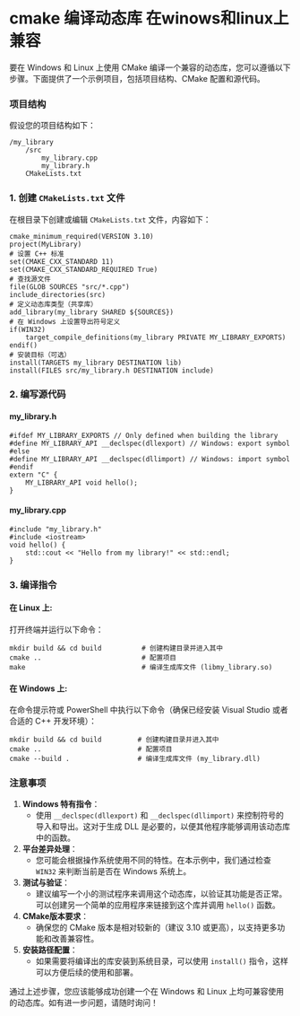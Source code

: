 # cmake 编译动态库 在winows和linux上兼容

要在 Windows 和 Linux 上使用 CMake 编译一个兼容的动态库，您可以遵循以下步骤。下面提供了一个示例项目，包括项目结构、CMake 配置和源代码。

### 项目结构

假设您的项目结构如下：

```
/my_library
    /src
        my_library.cpp
        my_library.h
    CMakeLists.txt
```

### 1. 创建 `CMakeLists.txt` 文件

在根目录下创建或编辑 `CMakeLists.txt` 文件，内容如下：

```
cmake_minimum_required(VERSION 3.10)
project(MyLibrary)
# 设置 C++ 标准
set(CMAKE_CXX_STANDARD 11)
set(CMAKE_CXX_STANDARD_REQUIRED True)
# 查找源文件
file(GLOB SOURCES "src/*.cpp")
include_directories(src)
# 定义动态库类型（共享库）
add_library(my_library SHARED ${SOURCES})
# 在 Windows 上设置导出符号定义
if(WIN32)
    target_compile_definitions(my_library PRIVATE MY_LIBRARY_EXPORTS)
endif()
# 安装目标（可选）
install(TARGETS my_library DESTINATION lib)
install(FILES src/my_library.h DESTINATION include)
```

### 2. 编写源代码

#### **my_library.h**

```
#ifdef MY_LIBRARY_EXPORTS // Only defined when building the library
#define MY_LIBRARY_API __declspec(dllexport) // Windows: export symbol
#else
#define MY_LIBRARY_API __declspec(dllimport) // Windows: import symbol 
#endif
extern "C" {
    MY_LIBRARY_API void hello();
}
```

#### **my_library.cpp**

```
#include "my_library.h"
#include <iostream>
void hello() {
    std::cout << "Hello from my library!" << std::endl;
}
```

### 3. 编译指令

#### 在 Linux 上:

打开终端并运行以下命令：

```
mkdir build && cd build          # 创建构建目录并进入其中
cmake ..                         # 配置项目
make                             # 编译生成库文件 (libmy_library.so)
```

#### 在 Windows 上:

在命令提示符或 PowerShell 中执行以下命令（确保已经安装 Visual Studio 或者合适的 C++ 开发环境）：

```
mkdir build && cd build         # 创建构建目录并进入其中
cmake ..                        # 配置项目 
cmake --build .                 # 编译生成库文件 (my_library.dll)
```

### 注意事项

1. **Windows 特有指令**：
   - 使用 `__declspec(dllexport)` 和 `__declspec(dllimport)` 来控制符号的导入和导出。这对于生成 DLL 是必要的，以便其他程序能够调用该动态库中的函数。
2. **平台差异处理**：
   - 您可能会根据操作系统使用不同的特性。在本示例中，我们通过检查 `WIN32` 来判断当前是否在 Windows 系统上。
3. **测试与验证**：
   - 建议编写一个小的测试程序来调用这个动态库，以验证其功能是否正常。可以创建另一个简单的应用程序来链接到这个库并调用 `hello()` 函数。
4. **CMake版本要求**：
   - 确保您的 CMake 版本是相对较新的（建议 3.10 或更高），以支持更多功能和改善兼容性。
5. **安装路径配置**：
   - 如果需要将编译出的库安装到系统目录，可以使用 `install()` 指令，这样可以方便后续的使用和部署。

通过上述步骤，您应该能够成功创建一个在 Windows 和 Linux 上均可兼容使用的动态库。如有进一步问题，请随时询问！